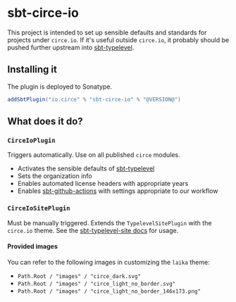 # sbt-circe-io

This project is intended to set up sensible defaults and standards for projects under `circe.io`. If it's useful
outside `circe.io`, it probably should be pushed further upstream
into [sbt-typelevel](https://github.com/typelevel/sbt-typelevel).

## Installing it

The plugin is deployed to Sonatype.

```scala
addSbtPlugin("io.circe" % "sbt-circe-io" % "@VERSION@")
```

## What does it do?

### `CirceIoPlugin`

Triggers automatically. Use on all published `circe` modules.

* Activates the sensible defaults of [sbt-typelevel](https://github.com/typelevel/sbt-typelevel/)
* Sets the organization info
* Enables automated license headers with appropriate years
* Enables [sbt-github-actions](https://github.com/djspiewak/sbt-github-actions) with settings appropriate to our
  workflow

### `CirceIoSitePlugin`

Must be manually triggered. Extends the `TypelevelSitePlugin` with the `circe.io` theme. See
the [sbt-typelevel-site docs](https://typelevel.org/sbt-typelevel/site.html) for usage.

#### Provided images

You can refer to the following images in customizing the `laika` theme:

- `Path.Root / "images" / "circe_dark.svg"`
- `Path.Root / "images" / "circe_light_no_border.svg"`
- `Path.Root / "images" / "circe_light_no_border_146x173.png"`
